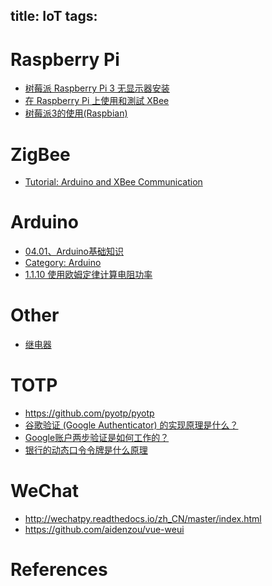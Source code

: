 title: IoT
tags:
---

##

# Raspberry Pi

- [树莓派 Raspberry Pi 3 无显示器安装](https://zhuanlan.zhihu.com/p/20794478)
- [在 Raspberry Pi 上使用和測試 XBee](http://pychen0918.blogspot.jp/2015/10/raspberry-pixbee.html)
- [树莓派3的使用(Raspbian)](https://www.zybuluo.com/yangxuan/note/321467)

# ZigBee

- [Tutorial: Arduino and XBee Communication](http://cs.smith.edu/dftwiki/index.php/Tutorial:_Arduino_and_XBee_Communication)

# Arduino
- [04.01、Arduino基础知识](https://github.com/MisaZhu/Robotics/wiki/04.01%E3%80%81Arduino%E5%9F%BA%E7%A1%80%E7%9F%A5%E8%AF%86)
- [Category: Arduino](http://ohcoder.com/blog/categories/arduino/)
- [1.1.10 使用欧姆定律计算电阻功率](http://book.51cto.com/art/201403/433520.htm)

# Other
- [继电器](https://zh.wikipedia.org/wiki/%E7%BB%A7%E7%94%B5%E5%99%A8)



# TOTP

- <https://github.com/pyotp/pyotp>
- [谷歌验证 (Google Authenticator) 的实现原理是什么？](https://www.zhihu.com/question/20462696)
- [Google账户两步验证是如何工作的？](https://linux.cn/article-2641-1.html)
- [银行的动态口令令牌是什么原理](http://blog.jobbole.com/97877/)


# WeChat

- <http://wechatpy.readthedocs.io/zh_CN/master/index.html>
- <https://github.com/aidenzou/vue-weui>


# References

